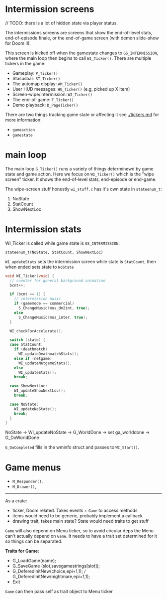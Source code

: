 # Intermission screens

// TODO: there is a lot of hidden state via player status.

The intermissions screens are screens that show the end-of-level stats, end-of-episode finale, or
the end-of-game screen (with demon slide-show for Doom II).

This screen is kicked off when the gamestate changes to `GS_INTERMISSION`, where the main loop then begins
to call `WI_Ticker()`. There are multiple tickers in the game:

- Gameplay: `P_Ticker()`
- Stasusbar: `ST_Ticker()`
- The automap display: `AM_Ticker()`
- User HUD messages: `HU_Ticker()` (e.g, picked up X item)
- Screen-wipe/intermission: `WI_Ticker()`
- The end-of-game: `F_Ticker()`
- Demo playback: `D_PageTicker()`

There are two things tracking game state or affecting it see [./tickers.md](./tickers.md)
for more information:
- `gameaction`
- `gamestate`

# main loop

The main loop `G_Ticker()` runs a variety of things determinewd by game state and game action. Here we focus
on `WI_Ticker()` which is the "wipe screen" ticker. It shows the end-of-level stats, end-episode or end-game.

The wipe-screen stuff honestly `wi_stuff.c` has it's own state in `stateenum_t`:

1. NoState
2. StatCount
3. ShowNextLoc

# Intermission stats

WI_Ticker is called while game state is `GS_INTERMISSION`.

`stateenum_t(NoState, StatCount, ShowNextLoc)`

`WI_updateStats` sets the intermission screen while state is `StatCount`, then when ended sets state to `NoState`

```c
void WI_Ticker(void) {
  // counter for general background animation
  bcnt++;

  if (bcnt == 1) {
    // intermission music
    if (gamemode == commercial)
      S_ChangeMusic(mus_dm2int, true);
    else
      S_ChangeMusic(mus_inter, true);
  }

  WI_checkForAccelerate();

  switch (state) {
  case StatCount:
    if (deathmatch)
      WI_updateDeathmatchStats();
    else if (netgame)
      WI_updateNetgameStats();
    else
      WI_updateStats();
    break;

  case ShowNextLoc:
    WI_updateShowNextLoc();
    break;

  case NoState:
    WI_updateNoState();
    break;
  }
}
```

NoState -> WI_updateNoState -> G_WorldDone -> set ga_worlddone -> G_DoWorldDone


`G_DoCompleted` fills in the wminfo struct and passes to `WI_Start()`.

# Game menus

- `M_Responder()`,
- `M_Drawer()`,

---

As a crate:
- ticker, Doom related. Takes events + `Game` to access methods
- items would need to be generic, probably implement a callback
- drawing trait, takes main state? State would need traits to get stuff

`Game` will also depend on Menu ticker, so to avoid circular deps the Menu can't actually depend on `Game`.
It needs to have a trait set determined for it so things can be separated.

**Traits for Game**:
- G_LoadGame(name); 
- G_SaveGame (slot,savegamestrings[slot]);
- G_DeferedInitNew(choice,epi+1,1); / G_DeferedInitNew(nightmare,epi+1,1);
- Exit

`Game` can then pass self as trait object to Menu ticker
